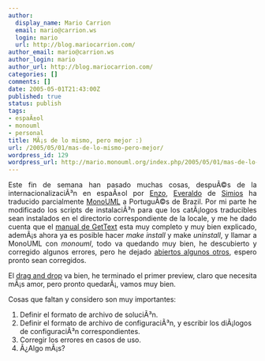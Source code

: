 ```yaml
---
author:
  display_name: Mario Carrion
  email: mario@carrion.ws
  login: mario
  url: http://blog.mariocarrion.com/
author_email: mario@carrion.ws
author_login: mario
author_url: http://blog.mariocarrion.com/
categories: []
comments: []
date: 2005-05-01T21:43:00Z
published: true
status: publish
tags:
- espaÃ±ol
- monouml
- personal
title: MÃ¡s de lo mismo, pero mejor :)
url: /2005/05/01/mas-de-lo-mismo-pero-mejor/
wordpress_id: 129
wordpress_url: http://mario.monouml.org/index.php/2005/05/01/mas-de-lo-mismo-pero-mejor/
---
```


<div style="clear:both;"></div>
<p align="justify">Este fin de semana han pasado muchas cosas, despuÃ©s de la internacionalizaciÃ³n en espaÃ±ol por <a href="http://www.enzolutions.com/mono">Enzo</a>, <a href="http://www.simios.org/blog/everaldo">Everaldo</a> de <a href="http://www.simios.org">Simios</a> ha traducido parcialmente <a href="http://www.monouml.org">MonoUML</a> a PortuguÃ©s de Brazil. Por mi parte he modificado los scripts de instalaciÃ³n para que los catÃ¡logos traducibles sean instalados en el directorio correspondiente de la locale, y me he dado cuenta que el <a href="http://www.gnu.org/software/gettext/manual/gettext.html">manual de GetText</a> esta muy completo y muy bien explicado, ademÃ¡s ahora ya es posible hacer <span style="font-style:italic;">make install</span> y make <span style="font-style:italic;">uninstall</span>, y llamar a MonoUML con <span style="font-style:italic;">monouml</span>, todo va quedando muy bien, he descubierto y corregido algunos errores, pero he dejado <a href="http://bugzilla.monouml.org">abiertos algunos otros</a>, espero pronto sean corregidos.</p>
<p align="justify">El <a href="http://www.monouml.org/demos/dnd.html">drag and drop</a> va bien, he terminado el primer preview, claro que necesita mÃ¡s amor, pero pronto quedarÃ¡, vamos muy bien.</p>
<p align="justify">Cosas que faltan y considero son muy importantes:</p>
<ol>
<li>Definir el formato de archivo de soluciÃ³n.</li>
<li>Definir el formato de archivo de configuraciÃ³n, y escribir los diÃ¡logos de configuraciÃ³n correspondientes.</li>
<li>Corregir los errores en casos de uso.</li>
<li>Â¿Algo mÃ¡s?</li>
</ol>
<div style="clear:both; padding-bottom: 0.25em;"></div>
